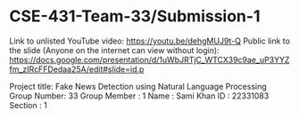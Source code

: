 # CSE-431-Team-33/Submission-1
Link to unlisted YouTube video:
https://youtu.be/dehgMUJ9t-Q
Public link to the slide (Anyone on the internet can view without login):
https://docs.google.com/presentation/d/1uWbJRTjC_WTCX39c9ae_uP3YYZfm_zIRcFFDedaa25A/edit#slide=id.p

Project title:
Fake News Detection using Natural Language Processing
Group Number: 33
Group Member : 1 
Name : Sami Khan
ID : 22331083
Section : 1

